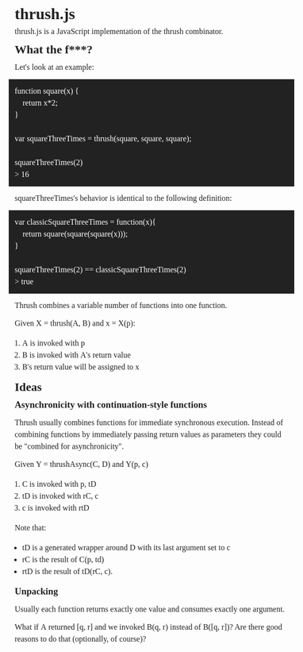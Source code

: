 <link href="http://fonts.googleapis.com/css?family=Cantarell" rel="stylesheet" type="text/css" />
<link href='http://fonts.googleapis.com/css?family=Inconsolata' rel='stylesheet' type='text/css'>
<style type="text/css">
p,h1,h2,h3{margin: 12px;}
body{color:#222;font:16px/24px 'Cantarell';margin: 48px auto;width:800px;}
code{font:16px/24px 'Inconsolata';}
pre{background:#222;color:#fff;margin:12px 0;padding:12px;}
</style>

thrush.js
=========

thrush.js is a JavaScript implementation of the thrush combinator.

What the f***?
--------------

Let's look at an example:

    function square(x) {
        return x*2;
    }

    var squareThreeTimes = thrush(square, square, square);

    squareThreeTimes(2)
    > 16

`squareThreeTimes`'s behavior is identical to the following definition:

    var classicSquareThreeTimes = function(x){
        return square(square(square(x)));
    }

    squareThreeTimes(2) == classicSquareThreeTimes(2)
    > true

Thrush combines a variable number of functions into one function.

Given `X = thrush(A, B)` and `x = X(p)`:

1. `A` is invoked with `p`
2. `B` is invoked with `A`'s return value
3. `B`'s return value will be assigned to `x`

Ideas
-----

### Asynchronicity with continuation-style functions

Thrush usually combines functions for immediate synchronous execution.
Instead of combining functions by immediately passing return values
as parameters they could be "combined for asynchronicity".

Given `Y = thrushAsync(C, D)` and `Y(p, c)`

1. `C` is invoked with `p, tD`
2. `tD` is invoked with `rC, c`
3. `c` is invoked with `rtD`

Note that:

- `tD` is a generated wrapper around `D` with its last argument set to `c`
- `rC` is the result of `C(p, td)`
- `rtD` is the result of `tD(rC, c)`.

### Unpacking

Usually each function returns exactly one value and consumes exactly
one argument.

What if `A` returned `[q, r]` and we invoked `B(q, r)` instead of
`B([q, r])`? Are there good reasons to do that (optionally, of course)?
